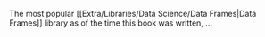 The most popular [[Extra/Libraries/Data Science/Data Frames|Data Frames]] library as of the time this book was written, ...